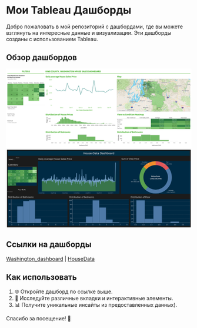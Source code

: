 # Мои Tableau Дашборды

Добро пожаловать в мой репозиторий с дашбордами, где вы можете взглянуть на интересные данные и визуализации. Эти дашборды созданы с использованием Tableau.

## Обзор дашбордов

![Скриншот дашборда Washington_dashboard](Washington_dashboard.png)
![Скриншот дашборда HouseData](House_Data_dashboard.png)

## Ссылки на дашборды

[Washington_dashboard](https://public.tableau.com/views/WashingtonDashboard_17024492199060/Dashboard?:language=en-US&:sid=&:display_count=n&:origin=viz_share_link) |
[HouseData](https://public.tableau.com/views/HouseDataBlack-Blue/Dashboard?:language=en-US&:sid=&:display_count=n&:origin=viz_share_link)

## Как использовать

1. 🌐 Откройте дашборд по ссылке выше.
2. 🧐 Исследуйте различные вкладки и интерактивные элементы.
3. 📊 Получите уникальные инсайты из предоставленных данных).


Спасибо за посещение! 🚀
